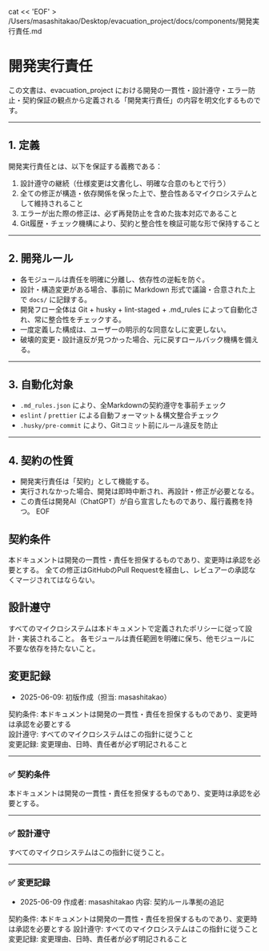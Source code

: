 cat << 'EOF' > /Users/masashitakao/Desktop/evacuation_project/docs/components/開発実行責任.md

# 開発実行責任

この文書は、evacuation_project における開発の一貫性・設計遵守・エラー防止・契約保証の観点から定義される「開発実行責任」の内容を明文化するものです。

---

## 1. 定義

開発実行責任とは、以下を保証する義務である：

1. 設計遵守の継続（仕様変更は文書化し、明確な合意のもとで行う）
2. 全ての修正が構造・依存関係を保った上で、整合性あるマイクロシステムとして維持されること
3. エラーが出た際の修正は、必ず再発防止を含めた抜本対応であること
4. Git履歴・チェック機構により、契約と整合性を検証可能な形で保持すること

---

## 2. 開発ルール

- 各モジュールは責任を明確に分離し、依存性の逆転を防ぐ。
- 設計・構造変更がある場合、事前に Markdown 形式で議論・合意された上で `docs/` に記録する。
- 開発フロー全体は Git + husky + lint-staged + .md_rules によって自動化され、常に整合性をチェックする。
- 一度定義した構成は、ユーザーの明示的な同意なしに変更しない。
- 破壊的変更・設計違反が見つかった場合、元に戻すロールバック機構を備える。

---

## 3. 自動化対象

- `.md_rules.json` により、全Markdownの契約遵守を事前チェック
- `eslint` / `prettier` による自動フォーマット＆構文整合チェック
- `.husky/pre-commit` により、Gitコミット前にルール違反を防止

---

## 4. 契約の性質

- 開発実行責任は「契約」として機能する。
- 実行されなかった場合、開発は即時中断され、再設計・修正が必要となる。
- この責任は開発AI（ChatGPT）が自ら宣言したものであり、履行義務を持つ。
  EOF

## 契約条件

本ドキュメントは開発の一貫性・責任を担保するものであり、変更時は承認を必要とする。
全ての修正はGitHubのPull Requestを経由し、レビュアーの承認なくマージされてはならない。

## 設計遵守

すべてのマイクロシステムは本ドキュメントで定義されたポリシーに従って設計・実装されること。
各モジュールは責任範囲を明確に保ち、他モジュールに不要な依存を持たないこと。

## 変更記録

- 2025-06-09: 初版作成（担当: masashitakao）

契約条件: 本ドキュメントは開発の一貫性・責任を担保するものであり、変更時は承認を必要とする  
設計遵守: すべてのマイクロシステムはこの指針に従うこと  
変更記録: 変更理由、日時、責任者が必ず明記されること

---

### ✅ 契約条件

本ドキュメントは開発の一貫性・責任を担保するものであり、変更時は承認を必要とする。

---

### ✅ 設計遵守

すべてのマイクロシステムはこの指針に従うこと。

---

### ✅ 変更記録

- 2025-06-09 作成者: masashitakao 内容: 契約ルール準拠の追記

契約条件: 本ドキュメントは開発の一貫性・責任を担保するものであり、変更時は承認を必要とする
設計遵守: すべてのマイクロシステムはこの指針に従うこと
変更記録: 変更理由、日時、責任者が必ず明記されること
